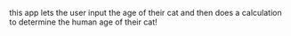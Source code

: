 this app lets the user input the age of their cat and then does a calculation to determine the human age of their cat!
